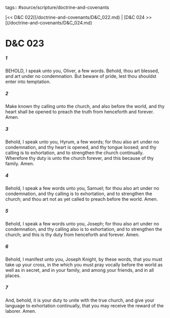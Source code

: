 tags:: #source/scripture/doctrine-and-covenants

[<< D&C 022[(/doctrine-and-covenants/D&C_022.md) | [D&C 024 >>[(/doctrine-and-covenants/D&C_024.md)

# D&C 023

##### 1

BEHOLD, I speak unto you, Oliver, a few words. Behold, thou art blessed, and art under no condemnation. But beware of pride, lest thou shouldst enter into temptation.

##### 2

Make known thy calling unto the church, and also before the world, and thy heart shall be opened to preach the truth from henceforth and forever. Amen.

##### 3

Behold, I speak unto you, Hyrum, a few words; for thou also art under no condemnation, and thy heart is opened, and thy tongue loosed; and thy calling is to exhortation, and to strengthen the church continually. Wherefore thy duty is unto the church forever, and this because of thy family. Amen.

##### 4

Behold, I speak a few words unto you, Samuel; for thou also art under no condemnation, and thy calling is to exhortation, and to strengthen the church; and thou art not as yet called to preach before the world. Amen.

##### 5

Behold, I speak a few words unto you, Joseph; for thou also art under no condemnation, and thy calling also is to exhortation, and to strengthen the church; and this is thy duty from henceforth and forever. Amen.

##### 6

Behold, I manifest unto you, Joseph Knight, by these words, that you must take up your cross, in the which you must pray vocally before the world as well as in secret, and in your family, and among your friends, and in all places.

##### 7

And, behold, it is your duty to unite with the true church, and give your language to exhortation continually, that you may receive the reward of the laborer. Amen.
